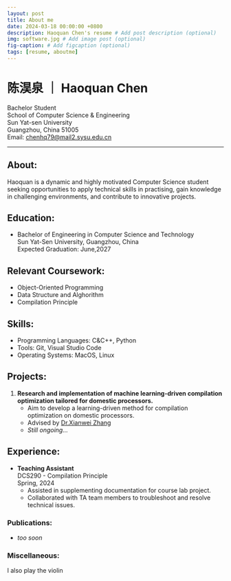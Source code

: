 ```yaml
---
layout: post
title: About me
date: 2024-03-18 00:00:00 +0800
description: Haoquan Chen's resume # Add post description (optional)
img: software.jpg # Add image post (optional)
fig-caption: # Add figcaption (optional)
tags: [resume, aboutme]
---
```


# **陈淏泉 ｜ Haoquan Chen**

Bachelor Student  
School of Computer Science & Engineering  
Sun Yat-sen University  
Guangzhou, China  51005  
Email: chenhq79@mail2.sysu.edu.cn  

---

## **About:**

Haoquan is a dynamic and highly motivated Computer Science student seeking opportunities to apply technical skills in practising, gain knowledge in challenging environments, and contribute to innovative projects.

## **Education:**

- Bachelor of Engineering in Computer Science and Technology   
  Sun Yat-Sen University, Guangzhou, China  
  Expected Graduation: June,2027  

## **Relevant Coursework:**

- Object-Oriented Programming
- Data Structure and Alghorithm
- Compilation Principle

## **Skills:**

- Programming Languages: C&C++, Python
- Tools: Git, Visual Studio Code
- Operating Systems: MacOS, Linux

## **Projects:**

1. **Research and implementation of machine learning-driven compilation optimization tailored for domestic processors.**  
   - Aim to develop a learning-driven method for compilation optimization on domestic processors. 
   - Advised by [Dr.Xianwei Zhang](https://xianweiz.github.io)
   - *Still ongoing...*


## **Experience:**

- **Teaching Assistant**  
  DCS290 - Compilation Principle  
  Spring, 2024
  - Assisted in supplementing documentation for course lab project.
  - Collaborated with TA team members to troubleshoot and resolve technical issues.



### **Publications:**  
- *too soon*

### **Miscellaneous:**  
I also play the violin